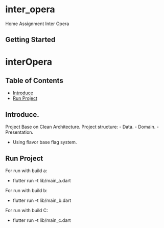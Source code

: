 # inter_opera

Home Assignment Inter Opera

## Getting Started


# interOpera

## Table of Contents
* [Introduce](#introduce)
* [Run Project](#runproject)

## Introduce.
Project Base on Clean Architecture.
    Project structure:
        - Data.
        - Domain.
        - Presentation.
        
* Using flavor base flag system.

## Run Project
For run with build a:
* flutter run -t lib/main_a.dart

For run with build b:
* flutter run -t lib/main_b.dart

For run with build C:
* flutter run -t lib/main_c.dart




